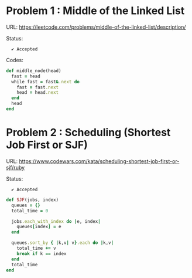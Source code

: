 # Problem 1 : Middle of the Linked List

URL: https://leetcode.com/problems/middle-of-the-linked-list/description/


Status:
```
  ✔ Accepted
```
Codes:
```ruby
def middle_node(head)
  fast = head
  while fast = fast&.next do
    fast = fast.next
    head = head.next
  end
  head
end
```

# Problem 2 : Scheduling (Shortest Job First or SJF)

URL: https://www.codewars.com/kata/scheduling-shortest-job-first-or-sjf/ruby


Status:
```
  ✔ Accepted
```
```ruby
def SJF(jobs, index)
  queues = {}
  total_time = 0

  jobs.each_with_index do |e, index|
    queues[index] = e
  end

  queues.sort_by { |k,v| v}.each do |k,v|
    total_time += v
    break if k == index
  end
  total_time
end
```